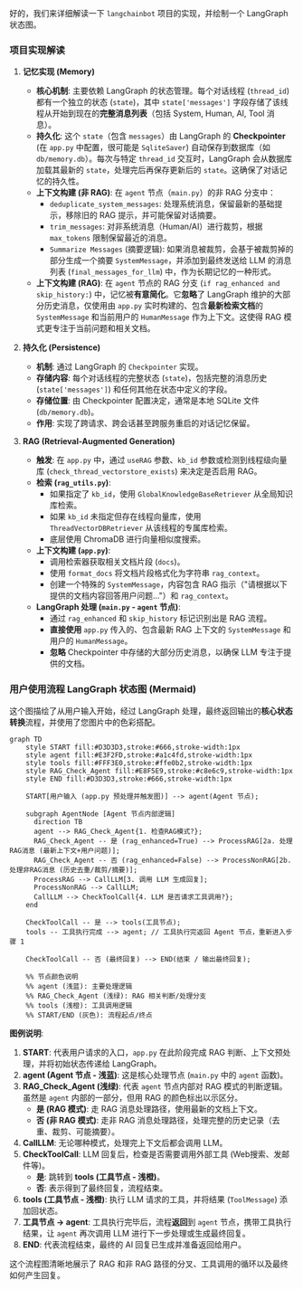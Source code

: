 
好的，我们来详细解读一下 `langchainbot` 项目的实现，并绘制一个 LangGraph 状态图。

### 项目实现解读

1.  **记忆实现 (Memory)**
    *   **核心机制**: 主要依赖 LangGraph 的状态管理。每个对话线程 (`thread_id`) 都有一个独立的状态 (`state`)，其中 `state['messages']` 字段存储了该线程从开始到现在的**完整消息列表**（包括 System, Human, AI, Tool 消息）。
    *   **持久化**: 这个 `state`（包含 `messages`）由 LangGraph 的 **Checkpointer** (在 `app.py` 中配置，很可能是 `SqliteSaver`) 自动保存到数据库（如 `db/memory.db`）。每次与特定 `thread_id` 交互时，LangGraph 会从数据库加载其最新的 `state`，处理完后再保存更新后的 `state`。这确保了对话记忆的持久性。
    *   **上下文构建 (非 RAG)**: 在 `agent` 节点（`main.py`）的非 RAG 分支中：
        *   `deduplicate_system_messages`: 处理系统消息，保留最新的基础提示，移除旧的 RAG 提示，并可能保留对话摘要。
        *   `trim_messages`: 对非系统消息（Human/AI）进行裁剪，根据 `max_tokens` 限制保留最近的消息。
        *   `Summarize Messages` (摘要逻辑): 如果消息被裁剪，会基于被裁剪掉的部分生成一个摘要 `SystemMessage`，并添加到最终发送给 LLM 的消息列表 (`final_messages_for_llm`) 中，作为长期记忆的一种形式。
    *   **上下文构建 (RAG)**: 在 `agent` 节点的 RAG 分支 (`if rag_enhanced and skip_history:`) 中，记忆被**有意简化**。它**忽略**了 LangGraph 维护的大部分历史消息，仅使用由 `app.py` 实时构建的、包含**最新检索文档**的 `SystemMessage` 和当前用户的 `HumanMessage` 作为上下文。这使得 RAG 模式更专注于当前问题和相关文档。

2.  **持久化 (Persistence)**
    *   **机制**: 通过 LangGraph 的 `Checkpointer` 实现。
    *   **存储内容**: 每个对话线程的完整状态 (`state`)，包括完整的消息历史 (`state['messages']`) 和任何其他在状态中定义的字段。
    *   **存储位置**: 由 Checkpointer 配置决定，通常是本地 SQLite 文件 (`db/memory.db`)。
    *   **作用**: 实现了跨请求、跨会话甚至跨服务重启的对话记忆保留。

3.  **RAG (Retrieval-Augmented Generation)**
    *   **触发**: 在 `app.py` 中，通过 `useRAG` 参数、`kb_id` 参数或检测到线程级向量库 (`check_thread_vectorstore_exists`) 来决定是否启用 RAG。
    *   **检索 (`rag_utils.py`)**:
        *   如果指定了 `kb_id`，使用 `GlobalKnowledgeBaseRetriever` 从全局知识库检索。
        *   如果 `kb_id` 未指定但存在线程向量库，使用 `ThreadVectorDBRetriever` 从该线程的专属库检索。
        *   底层使用 ChromaDB 进行向量相似度搜索。
    *   **上下文构建 (`app.py`)**:
        *   调用检索器获取相关文档片段 (`docs`)。
        *   使用 `format_docs` 将文档片段格式化为字符串 `rag_context`。
        *   创建一个特殊的 `SystemMessage`，内容包含 RAG 指示（"请根据以下提供的文档内容回答用户问题..."）和 `rag_context`。
    *   **LangGraph 处理 (`main.py` - `agent` 节点)**:
        *   通过 `rag_enhanced` 和 `skip_history` 标记识别出是 RAG 流程。
        *   **直接使用** `app.py` 传入的、包含最新 RAG 上下文的 `SystemMessage` 和用户的 `HumanMessage`。
        *   **忽略** Checkpointer 中存储的大部分历史消息，以确保 LLM 专注于提供的文档。

### 用户使用流程 LangGraph 状态图 (Mermaid)

这个图描绘了从用户输入开始，经过 LangGraph 处理，最终返回输出的**核心状态转换**流程，并使用了您图片中的色彩搭配。

```mermaid
graph TD
    style START fill:#D3D3D3,stroke:#666,stroke-width:1px
    style agent fill:#E3F2FD,stroke:#a1c4fd,stroke-width:1px
    style tools fill:#FFF3E0,stroke:#ffe0b2,stroke-width:1px
    style RAG_Check_Agent fill:#E8F5E9,stroke:#c8e6c9,stroke-width:1px
    style END fill:#D3D3D3,stroke:#666,stroke-width:1px

    START[用户输入 (app.py 预处理并触发图)] --> agent(Agent 节点);

    subgraph AgentNode [Agent 节点内部逻辑]
      direction TB
      agent --> RAG_Check_Agent{1. 检查RAG模式?};
      RAG_Check_Agent -- 是 (rag_enhanced=True) --> ProcessRAG[2a. 处理RAG消息 (最新上下文+用户问题)];
      RAG_Check_Agent -- 否 (rag_enhanced=False) --> ProcessNonRAG[2b. 处理非RAG消息 (历史去重/裁剪/摘要)];
      ProcessRAG --> CallLLM[3. 调用 LLM 生成回复];
      ProcessNonRAG --> CallLLM;
      CallLLM --> CheckToolCall{4. LLM 是否请求工具调用?};
    end

    CheckToolCall -- 是 --> tools(工具节点);
    tools -- 工具执行完成 --> agent; // 工具执行完返回 Agent 节点，重新进入步骤 1

    CheckToolCall -- 否 (最终回复) --> END(结束 / 输出最终回复);

    %% 节点颜色说明
    %% agent (浅蓝): 主要处理逻辑
    %% RAG_Check_Agent (浅绿): RAG 相关判断/处理分支
    %% tools (浅橙): 工具调用逻辑
    %% START/END (灰色): 流程起点/终点
```

**图例说明**:

1.  **START**: 代表用户请求的入口，`app.py` 在此阶段完成 RAG 判断、上下文预处理，并将初始状态传递给 LangGraph。
2.  **agent (Agent 节点 - 浅蓝)**: 这是核心处理节点 (`main.py` 中的 `agent` 函数)。
3.  **RAG_Check_Agent (浅绿)**: 代表 `agent` 节点内部对 RAG 模式的判断逻辑。虽然是 `agent` 内部的一部分，但用 RAG 的颜色标出以示区分。
    *   **是 (RAG 模式)**: 走 RAG 消息处理路径，使用最新的文档上下文。
    *   **否 (非 RAG 模式)**: 走非 RAG 消息处理路径，处理完整的历史记录（去重、裁剪、可能摘要）。
4.  **CallLLM**: 无论哪种模式，处理完上下文后都会调用 LLM。
5.  **CheckToolCall**: LLM 回复后，检查是否需要调用外部工具 (Web搜索、发邮件等)。
    *   **是**: 跳转到 **tools (工具节点 - 浅橙)**。
    *   **否**: 表示得到了最终回复，流程结束。
6.  **tools (工具节点 - 浅橙)**: 执行 LLM 请求的工具，并将结果 (`ToolMessage`) 添加回状态。
7.  **工具节点 -> agent**: 工具执行完毕后，流程**返回**到 `agent` 节点，携带工具执行结果，让 `agent` 再次调用 LLM 进行下一步处理或生成最终回复。
8.  **END**: 代表流程结束，最终的 AI 回复已生成并准备返回给用户。

这个流程图清晰地展示了 RAG 和非 RAG 路径的分叉、工具调用的循环以及最终如何产生回复。
